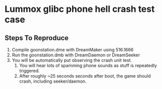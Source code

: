 # Lummox glibc phone hell crash test case

## Steps To Reproduce
1. Compile goonstation.dme with DreamMaker using 516.1666
2. Run the goonstation.dmb with DreamDaemon or DreamSeeker
3. You will be automatically put observing the crash unit test.
   1. You will hear lots of spamming phone sounds as stuff is repeatedly triggered.
   2. After roughly ~25 seconds seconds after boot, the game should crash, including seeker/daemon.
